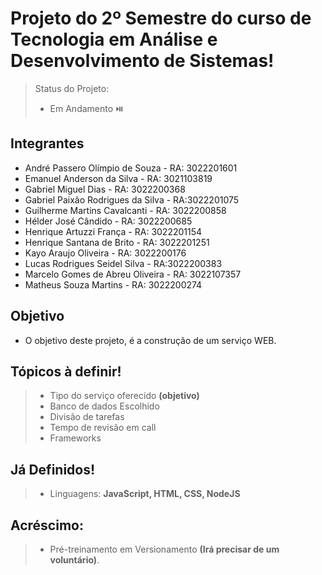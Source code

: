 # Projeto do 2º Semestre do curso de Tecnologia em Análise e Desenvolvimento de Sistemas!
> Status do Projeto:
> + Em Andamento ⏯️
## Integrantes
- André Passero Olímpio de Souza - RA: 3022201601
- Emanuel Anderson da Silva - RA: 3021103819
- Gabriel Miguel Dias - RA: 3022200368
- Gabriel Paixão Rodrigues da Silva - RA:3022201075
- Guilherme Martins Cavalcanti - RA: 3022200858
- Hélder José Cândido - RA: 3022200685
- Henrique Artuzzi França - RA: 3022201154
- Henrique Santana de Brito - RA: 3022201251
- Kayo Araujo Oliveira - RA: 3022200176
- Lucas Rodrigues Seidel Silva - RA:3022200383
- Marcelo Gomes de Abreu Oliveira - RA: 3022107357
- Matheus Souza Martins - RA: 3022200274

## Objetivo
- O objetivo deste projeto, é a construção de um serviço WEB.

## Tópicos à definir!

> + Tipo do serviço oferecido **(objetivo)**
> + Banco de dados Escolhido
> + Divisão de tarefas
> + Tempo de revisão em call
> + Frameworks

## Já Definidos!

> + Linguagens: **JavaScript, HTML, CSS, NodeJS**

## Acréscimo:

> + Pré-treinamento em Versionamento **(Irá precisar de um voluntário)**.
